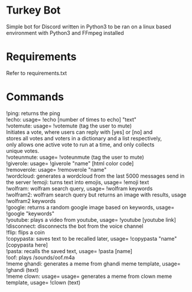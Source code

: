 # Turkey Bot
Simple bot for Discord written in Python3 to be ran on a linux based environment with Python3 and FFmpeg installed
# Requirements
Refer to requirements.txt
# Commands
!ping: returns the ping  
!echo: usage= !echo [number of times to echo] "text"  
!votemute: usage= !votemute (tag the user to mute)  
           Initiates a vote, where users can reply with [yes] or [no] and  
           stores all votes and voters in a dictionary and a list respectively,  
           only allows one active vote to run at a time, and only collects  
           unique votes.  
!voteunmute: usage= !voteunmute (tag the user to mute)  
!giverole: usage= !giverole "name" [html color code]  
!removerole: usage= !removerole "name"  
!wordcloud: generates a wordcloud from the last 5000 messages send in the server 
!emoji: turns text into emojis, usage= !emoji text  
!wolfram: wolfram search  query, usage= !wolfram keywords  
!wolfram2: wolfram search query but returns an image with results, usage !wolfram2 keywords  
!google: returns a random google image based on keywords, usage= !google "keywords"  
!youtube: plays a video from youtube, usage= !youtube [youtube link]  
!disconnect: disconnects the bot from the voice channel  
!flip: flips a coin  
!copypasta: saves text to be recalled later, usage= !copypasta "name" [copypasta here]  
!pasta: recalls the saved text, usage= !pasta [name]  
!oof: plays /sounds/oof.m4a  
!meme ghandi: generates a meme from ghandi meme template, usage= !ghandi (text)     
!meme clown: usage= usage= generates a meme from clown meme template, usage= !clown (text)  
